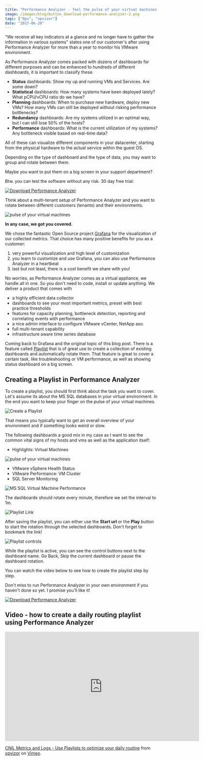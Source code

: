 ```yaml
---
title: "Performance Analyzer - feel the pulse of your virtual machines using playlists"
image: /images/blog/button_download-performance-analyzer-2.png
tags: ["Ops", "opvizor"]
date: "2017-06-20"
---
```


"We receive all key indicators at a glance and no longer have to gather the information in various systems" states one of our customer's after using Performance Analyzer for more than a year to monitor his VMware environment.

As Performance Analyzer comes packed with dozens of dashboards for different purposes and can be enhanced to hundreds of different dashboards, it is important to classify these.

- **Status** dashboards: Show my up and running VMs and Services. Are some down?
- **Statistical** dashboards: How many systems have been deployed lately? What pCPU/vCPU ratio do we have?
- **Planning** dashboards: When to purchase new hardware, deploy new VMs? How many VMs can still be deployed without risking performance bottlenecks?
- **Redundancy** dashboards: Are my systems utilized in an optimal way, but I can still lose 50% of the hosts?
- **Performance** dashboards: What is the current utilization of my systems? Any bottleneck visible based on real-time data?

All of these can visualize different components in your datacenter, starting from the physical hardware to the actual service within the guest OS.

Depending on the type of dashboard and the type of data, you may want to group and rotate between them. 

Maybe you want to put them on a big screen in your support department?

Btw. you can test the software without any risk. 30 day free trial:

[![Download Performance Analyzer](/images/blog/button_download-performance-analyzer-2.png)](http://try.opvizor.com/perfanalyzer)

Think about a multi-tenant setup of Performance Analyzer and you want to rotate between different customers (tenants) and their environments.

![pulse of your virtual machines](/images/blog/heartbeat-163709_1280.jpg)

**In any case, we got you covered.** 

We chose the fantastic Open Source project [Grafana](http://www.grafana.org) for the visualization of our collected metrics. That choice has many positive benefits for you as a customer:

1. very powerful visualization and high level of customization
2. you learn to customize and use Grafana, you can also use Performance Analyzer in a heartbeat
3. last but not least, there is a cost benefit we share with you!

No worries, as Performance Analyzer comes as a virtual appliance, we handle all in one. So you don't need to code, install or update anything. We deliver a product that comes with

- a highly efficient data collector
- dashboards to see your most important metrics, preset with best practice thresholds
- features for capacity planning, bottleneck detection, reporting and correlating events with performance
- a nice admin interface to configure VMware vCenter, NetApp aso.
- full multi-tenant capability
- infrastructure aware time series database

Coming back to Grafana and the original topic of this blog post. There is a feature called [Playlist](http://docs.grafana.org/reference/playlist/) that is of great use to create a collection of existing dashboards and automatically rotate them. That feature is great to cover a certain task, like troubleshooting or VM performance, as well as showing status dashboard on a big screen.

## Creating a Playlist in Performance Analyzer

To create a playlist, you should first think about the task you want to cover. Let's assume its about the MS SQL databases in your virtual environment. In the end you want to keep your finger on the pulse of your virtual machines.

![Create a Playlist](/images/blog/playlist.png)

That means you typically want to get an overall overview of your environment and if something looks weird or slow.

The following dashboards a good mix in my case as I want to see the common vital signs of my hosts and vms as well as the application itself:

- Highlights: Virtual Machines

![pulse of your virtual machines](/images/blog/nevermissaheartbeat.png)

- VMware vSphere Health Status
- VMware Performance: VM Cluster
- SQL Server Monitoring

![MS SQL Virtual Machine Performance](/images/blog/playlist2.png)

The dashboards should rotate every minute, therefore we set the interval to 1m.

![Playlist Link](/images/blog/playlist3-1.png)

After saving the playlist, you can either use the **Start url** or the **Play** button to start the rotation through the selected dashboards. Don't forget to bookmark the link!

![Playlist controls](/images/blog/sql-server-1.png)

While the playlist is active, you can see the control buttons next to the dashboard name. Go Back, Skip the current dashboard or pause the dashboard rotation.

You can watch the video below to see how to create the playlist step by step. 

Don't miss to run Performance Analyzer in your own environment if you haven't done so yet. I promise you'll like it!

[![Download Performance Analyzer](/images/blog/button_download-performance-analyzer-3.png)](http://try.opvizor.com/perfanalyzer)

## Video - how to create a daily routing playlist using Performance Analyzer

<iframe src="https://player.vimeo.com/video/221810085" width="640" height="360" frameborder="0" webkitallowfullscreen mozallowfullscreen="" allowfullscreen=""></iframe>

[CNIL Metrics and Logs - Use Playlists to optimize your daily routine](https://vimeo.com/221810085) from [opvizor](https://vimeo.com/opvizor) on [Vimeo](https://vimeo.com).
